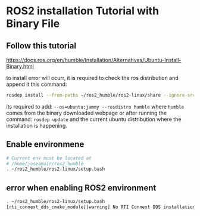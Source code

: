 # ROS2 installation Tutorial with Binary File

## Follow this tutorial

<https://docs.ros.org/en/humble/Installation/Alternatives/Ubuntu-Install-Binary.html>

to install error will ocurr, it is required to check the ros distribution and append it this command:

```bash
rosdep install --from-paths ~/ros2_humble/ros2-linux/share --ignore-src -y --skip-keys "cyclonedds fastcdr fastrtps rti-connext-dds-6.0.1 urdfdom_headers"
```

its required to add: ```--os=ubuntu:jammy --rosdistro humble```
where ```humble``` comes from the binary downloaded webpage or after running the command: ```rosdep update``` and the current ubuntu distribution where the installation is happening.

## Enable environmene

```bash
# Current env must be located at
# /home/joseamair/ros2_humble
. ~/ros2_humble/ros2-linux/setup.bash
```

## error when enabling ROS2 environment

```bash
. ~/ros2_humble/ros2-linux/setup.bash
[rti_connext_dds_cmake_module][warning] No RTI Connext DDS installation specified.. RTI Connext DDS will not be available at runtime,unless you already configured LD_LIBRARY_PATH manually.
```
